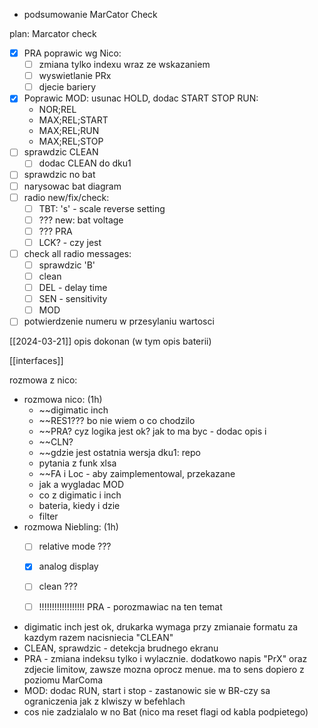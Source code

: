 - podsumowanie MarCator Check


plan:
Marcator check
- [x] PRA poprawic wg Nico:
	- [ ] zmiana tylko indexu wraz ze wskazaniem
	- [ ] wyswietlanie PRx
	- [ ] djecie bariery 
- [x] Poprawic MOD: usunac HOLD, dodac START STOP RUN:
	- NOR;REL
	- MAX;REL;START
	- MAX;REL;RUN
	- MAX;REL;STOP
- [ ] sprawdzic CLEAN
	- [ ] dodac CLEAN do dku1
- [ ] sprawdzic no bat
- [ ] narysowac bat diagram
- [ ] radio new/fix/check:
	- [ ] TBT: 's' - scale reverse setting
	- [ ] ??? new: bat voltage
	- [ ] ??? PRA
	- [ ] LCK? - czy jest
- [ ]  check all radio messages:
	- [ ]  sprawdzic 'B'
	- [ ] clean
	- [ ] DEL - delay time
	- [ ] SEN - sensitivity
	- [ ] MOD
- [ ] potwierdzenie numeru w przesylaniu wartosci

[[2024-03-21]]
opis dokonan (w tym opis baterii)

[[interfaces]]



rozmowa z nico:
- rozmowa nico: (1h)
	- ~~digimatic inch
	- ~~RES1??? bo nie wiem o co chodzilo
	- ~~PRA? cyz logika jest ok? jak to ma byc - dodac opis i 
	- ~~CLN?
	- ~~gdzie jest ostatnia wersja dku1: repo
	- pytania z funk xlsa
	- ~~FA i Loc - aby zaimplementowal, przekazane
	- jak a wygladac MOD
	- co z digimatic i inch
	- bateria, kiedy i dzie
	- filter
- rozmowa Niebling: (1h)
	- [ ] relative mode ???
	- [x] analog display
	- [ ] clean ???
	- [ ] !!!!!!!!!!!!!!!!!!  PRA - porozmawiac na ten temat


- digimatic inch jest ok, drukarka wymaga przy zmianaie formatu za kazdym razem nacisniecia "CLEAN"
- CLEAN, sprawdzic - detekcja brudnego ekranu
- PRA - zmiana indeksu tylko i wylacznie. dodatkowo napis "PrX" oraz zdjecie limitow, zawsze mozna oprocz menue. ma to sens dopiero z poziomu MarComa
- MOD: dodac RUN, start i stop - zastanowic sie w BR-czy sa ograniczenia jak z klwiszy w befehlach
- cos nie zadzialalo w no Bat (nico ma reset flagi od kabla podpietego)
